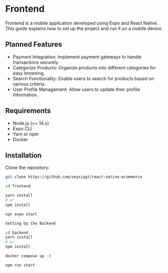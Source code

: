 # Frontend

Frontend is a mobile application developed using Expo and React Native. This guide explains how to set up the project and run it on a mobile device.

## Planned Features
- Payment Integration: Implement payment gateways to handle transactions securely.
- Categorize Products: Organize products into different categories for easy browsing.
- Search Functionality: Enable users to search for products based on various criteria.
- User Profile Management: Allow users to update their profile information.

## Requirements

- Node.js (>= 14.x)
- Expo CLI
- Yarn or npm
- Docker

## Installation

Clone the repository:

```sh
git clone https://github.com/veysiygt/react-native-ecommerce

cd frontend

yarn install
# or
npm install

npx expo start

Setting Up the Backend

cd backend
yarn install
# or
npm install

docker compose up -d

npm run start
```